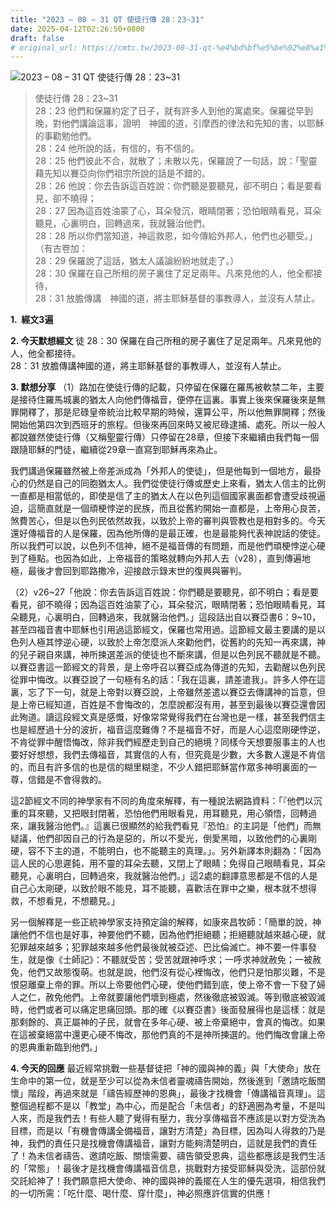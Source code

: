 ```yaml
---
title: "2023 – 08 – 31 QT 使徒行傳 28：23~31"
date: 2025-04-12T02:26:50+0800
draft: false
# original_url: https://cmtc.tw/2023-08-31-qt-%e4%bd%bf%e5%be%92%e8%a1%8c%e5%82%b3-28%ef%bc%9a2331
---
```


![2023 – 08 – 31 QT  使徒行傳 28：23\~31](/images/qt.jpg  "2023 – 08 – 31 QT  使徒行傳 28：23\~31")

> 使徒行傳 28：23\~31  
> 28：23 他們和保羅約定了日子，就有許多人到他的寓處來。保羅從早到晚，對他們講論這事，證明　神國的道，引摩西的律法和先知的書，以耶穌的事勸勉他們。  
> 28：24 他所說的話，有信的，有不信的。  
> 28：25 他們彼此不合，就散了；未散以先，保羅說了一句話，說：「聖靈藉先知以賽亞向你們祖宗所說的話是不錯的。  
> 28：26 他說：你去告訴這百姓說：你們聽是要聽見，卻不明白；看是要看見，卻不曉得；  
> 28：27 因為這百姓油蒙了心，耳朵發沉，眼睛閉著；恐怕眼睛看見，耳朵聽見，心裏明白，回轉過來，我就醫治他們。  
> 28：28 所以你們當知道，神這救恩，如今傳給外邦人，他們也必聽受。」（有古卷加：  
> 28：29 保羅說了這話，猶太人議論紛紛地就走了。）  
> 28：30 保羅在自己所租的房子裏住了足足兩年。凡來見他的人，他全都接待，  
> 28：31 放膽傳講　神國的道，將主耶穌基督的事教導人，並沒有人禁止。

**1.  經文3遍**

**2. 今天默想經文**
徒 28：30 保羅在自己所租的房子裏住了足足兩年。凡來見他的人，他全都接待。  
28：31 放膽傳講神國的道，將主耶穌基督的事教導人，並沒有人禁止。

**3. 默想分享**
（1）路加在使徒行傳的記載，只停留在保羅在羅馬被軟禁二年，主要是接待住羅馬城裏的猶太人向他們傳福音，便停在這裏。事實上後來保羅後來是無罪開釋了，那是尼碌皇帝統治比較早期的時候，還算公平，所以他無罪開釋；然後開始他第四次到西班牙的旅程。但後來再回來時又被尼碌逮捕、處死。所以一般人都說雖然使徒行傳（又稱聖靈行傳）只停留在28章，但接下來繼續由我們每一個跟隨耶穌的門徒，繼續從29章一直寫到耶穌再來為止。

我們講過保羅雖然被上帝差派成為「外邦人的使徒」，但是他每到一個地方，最掛心的仍然是自己的同胞猶太人。我們從使徒行傳或歷史上來看，猶太人信主的比例一直都是相當低的，即使是信了主的猶太人在以色列這個國家裏面都會遭受歧視逼迫，這簡直就是一個頑梗悖逆的民族，而且從舊約開始一直都是，上帝用心良苦，煞費苦心，但是以色列民依然故我，以致於上帝的審判與管教也是相對多的。今天還好傳福音的人是保羅，因為他所傳的是最正確，也是最能夠代表神說話的使徒。所以我們可以說，以色列不信神，絕不是福音傳的有問題，而是他們頑梗悖逆心硬到了極點。也因為如此，上帝福音的策略就轉向外邦人去（v28），直到傳遍地極，最後才會回到耶路撒冷，迎接啟示錄末世的復興與審判。

（2）v26\~27「他說：你去告訴這百姓說：你們聽是要聽見，卻不明白；看是要看見，卻不曉得；因為這百姓油蒙了心，耳朵發沉，眼睛閉著；恐怕眼睛看見，耳朵聽見，心裏明白，回轉過來，我就醫治他們。」這段話出自以賽亞書6：9\~10，甚至四福音書中耶穌也引用過這節經文，保羅也常用過。這節經文最主要講的是以色列人極其悖逆心硬，以致於上帝怎麼派人來勸他們，從舊約的先知一再來講，神的兒子親自來講，神所揀選差派的使徒也不斷來講，但是以色列民不聽就是不聽。以賽亞書這一節經文的背景，是上帝呼召以賽亞成為傳道的先知，去勸醒以色列民從罪中悔改。以賽亞說了一句極有名的話：「我在這裏，請差遣我」。許多人停在這裏，忘了下一句，就是上帝對以賽亞說，上帝雖然差遣以賽亞去傳講神的旨意，但是上帝已經知道，百姓是不會悔改的，怎麼說都沒有用，甚至到最後以賽亞還會因此殉道。讀這段經文真是感慨，好像常常覺得我們在台灣也是一樣，甚至我們信主也是經歷過十分的波折，福音這麼難傳？不是福音不好，而是人心這麼剛硬悖逆，不肯從罪中醒悟悔改，除非我們經歷走到自己的絕境？同樣今天想要服事主的人也要好好想想，我們去傳福音，其實信的人有，但究竟是少數，大多數人還是不肯信的，而且有許多信的也是信的糊里糊塗，不少人錯把耶穌當作眾多神明裏面的一尊，信錯是不會得救的。

這2節經文不同的神學家有不同的角度來解釋，有一種說法網路資料：「『他們以沉重的耳來聽，又把眼封閉著，恐怕他們用眼看見，用耳聽見，用心領悟，回轉過來，讓我醫治他們。』這裏已很顯然的給我們看見『恐怕』的主詞是「他們」而無疑議，他們卻因自己的行為是惡的，所以不愛光，倒愛黑暗，以致他們的心裏剛硬，容不下主的道，不能明白，也不能聽主的真理。」。另外新譯本則翻為：「因為這人民的心思遲鈍，用不靈的耳朵去聽，又閉上了眼睛；免得自己眼睛看見，耳朵聽見，心裏明白，回轉過來，我就醫治他們。」這2處的翻譯意思都是不信的人是自己心太剛硬，以致於眼不能見，耳不能聽，喜歡活在罪中之樂，根本就不想得救，不想看見，不想聽見。」

另一個解釋是一些正統神學家支持預定論的解釋，如康來昌牧師：「簡單的說，神讓他們不信也是好事，神要他們不聽，因為他們拒絕聽；拒絕聽就越來越心硬，就犯罪越來越多；犯罪越來越多他們最後就被亞述、巴比倫滅亡。神不要一件事發生，就是像《士師記》：不聽就受苦；受苦就跟神呼求；一呼求神就赦免；一被赦免，他們又故態復萌。也就是說，他們沒有從心裡悔改，他們只是怕那災難，不是恨惡離棄上帝的罪。所以上帝要他們心硬，使他們錯到底，使上帝不會一下發了婦人之仁，赦免他們。上帝就要讓他們壞到極處，然後徹底被毀滅。等到徹底被毀滅時，他們或者可以痛定思痛回頭。那的確《以賽亞書》後面發展得也是這樣：就是那剩餘的、真正屬神的子民，就會在多年心硬、被上帝棄絕中，會真的悔改。如果在這被棄絕當中還更心硬不悔改，那他們真的不是神所揀選的。他們悔改會讓上帝的恩典重新臨到他們。」

**4. 今天的回應**
最近經常挑戰一些基督徒把「神的國與神的義」與「大使命」放在生命中的第一位，就是至少可以從為未信者靈魂禱告開始，然後進到「邀請吃飯關懷」階段，再過來就是「禱告經歷神的恩典」，最後才找機會「傳講福音真理」。這整個過程都不是以「教堂」為中心，而是配合「未信者」的舒適圈為考量，不是叫人來，而是我們去！有些人聽了覺得有壓力，我分享傳福音不應該是以對方受洗為目標，而是以「有機會傳講全備福音，讓對方清楚」為目標，因為叫人得救的乃是神，我們的責任只是找機會傳講福音，讓對方能夠清楚明白，這就是我們的責任了！為未信者禱告、邀請吃飯、關懷需要、禱告領受恩典，這些都應該是我們生活的「常態」！最後才是找機會傳講福音信息，挑戰對方接受耶穌與受洗，這部份就交託給神了！我們願意把大使命、神的國與神的義擺在人生的優先選項，相信我們的一切所需：「吃什麼、喝什麼、穿什麼」，神必照應許信實的供應！
